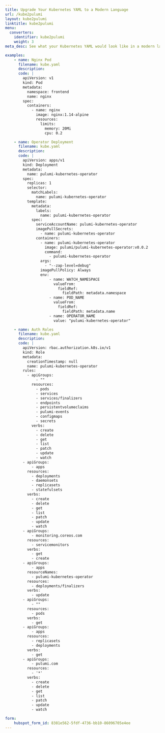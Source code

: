 ```yaml
---
title: Upgrade Your Kubernetes YAML to a Modern Language
url: /kube2pulumi
layout: kube2pulumi
linktitle: kube2pulumi
menu:
  converters:
    identifier: kube2pulumi
    weight: 3
meta_desc: See what your Kubernetes YAML would look like in a modern language thanks to Pulumi.

examples:
    - name: Nginx Pod
      filename: kube.yaml
      description:
      code: |
        apiVersion: v1
        kind: Pod
        metadata:
          namespace: frontend
          name: nginx
        spec:
          containers:
            - name: nginx
              image: nginx:1.14-alpine
              resources:
                limits:
                  memory: 20Mi
                  cpu: 0.2

    - name: Operator Deployment
      filename: kube.yaml
      description:
      code: |
        apiVersion: apps/v1
        kind: Deployment
        metadata:
          name: pulumi-kubernetes-operator
        spec:
          replicas: 1
          selector:
            matchLabels:
              name: pulumi-kubernetes-operator
          template:
            metadata:
              labels:
                name: pulumi-kubernetes-operator
            spec:
              serviceAccountName: pulumi-kubernetes-operator
              imagePullSecrets:
                - name: pulumi-kubernetes-operator
              containers:
                - name: pulumi-kubernetes-operator
                  image: pulumi/pulumi-kubernetes-operator:v0.0.2
                  command:
                    - pulumi-kubernetes-operator
                args:
                  - "--zap-level=debug"
                imagePullPolicy: Always
                env:
                    - name: WATCH_NAMESPACE
                      valueFrom:
                        fieldRef:
                          fieldPath: metadata.namespace
                    - name: POD_NAME
                      valueFrom:
                        fieldRef:
                          fieldPath: metadata.name
                    - name: OPERATOR_NAME
                      value: "pulumi-kubernetes-operator"

    - name: Auth Roles
      filename: kube.yaml
      description:
      code: |
        apiVersion: rbac.authorization.k8s.io/v1
        kind: Role
        metadata:
          creationTimestamp: null
          name: pulumi-kubernetes-operator
        rules:
          - apiGroups:
              - ""
            resources:
              - pods
              - services
              - services/finalizers
              - endpoints
              - persistentvolumeclaims
              - pulumi-events
              - configmaps
              - secrets
            verbs:
              - create
              - delete
              - get
              - list
              - patch
              - update
              - watch
        - apiGroups:
            - apps
          resources:
            - deployments
            - daemonsets
            - replicasets
            - statefulsets
          verbs:
            - create
            - delete
            - get
            - list
            - patch
            - update
            - watch
        - apiGroups:
            - monitoring.coreos.com
          resources:
            - servicemonitors
          verbs:
            - get
            - create
        - apiGroups:
            - apps
          resourceNames:
            - pulumi-kubernetes-operator
          resources:
            - deployments/finalizers
          verbs:
            - update
        - apiGroups:
            - ""
          resources:
            - pods
          verbs:
            - get
        - apiGroups:
            - apps
          resources:
            - replicasets
            - deployments
          verbs:
            - get
        - apiGroups:
            - pulumi.com
          resources:
            - '*'
          verbs:
            - create
            - delete
            - get
            - list
            - patch
            - update
            - watch

form:
    hubspot_form_id: 8381e562-5fdf-4736-bb10-86096705e4ee
---
```

